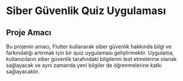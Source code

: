 # Siber Güvenlik Quiz Uygulaması

## Proje Amacı
Bu projenin amacı, Flutter kullanarak siber güvenlik hakkında bilgi ve farkındalığı artırmak için bir quiz uygulaması geliştirmektir. Uygulama, kullanıcıların siber güvenlik tarafındaki bilgilerini test etmelerine olanak sağlayacak ve aynı zamanda yeni bilgiler de öğrenmelerine katkı sağlayacaktır.
